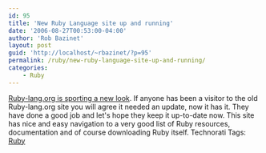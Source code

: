 ```yaml
---
id: 95
title: 'New Ruby Language site up and running'
date: '2006-08-27T00:53:00-04:00'
author: 'Rob Bazinet'
layout: post
guid: 'http://localhost/~rbazinet/?p=95'
permalink: /ruby/new-ruby-language-site-up-and-running/
categories:
    - Ruby
---
```


[Ruby-lang.org is sporting a new look](http://new.ruby-lang.org/en/). If anyone has been a visitor to the old Ruby-lang.org site you will agree it needed an update, now it has it. They have done a good job and let's hope they keep it up-to-date now. This site has nice and easy navigation to a very good list of Ruby resources, documentation and of course downloading Ruby itself. Technorati Tags: [Ruby](http://technorati.com/tag/Ruby)